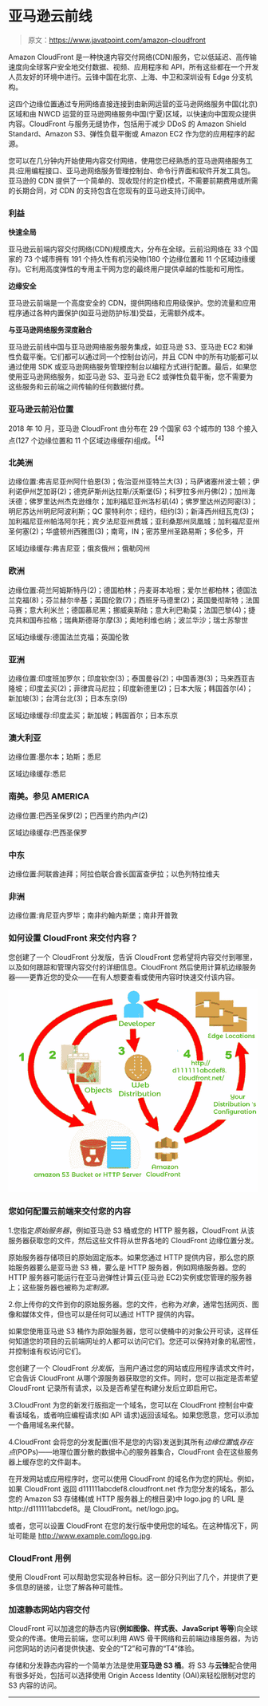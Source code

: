 # 亚马逊云前线

> 原文：<https://www.javatpoint.com/amazon-cloudfront>

Amazon CloudFront 是一种快速内容交付网络(CDN)服务，它以低延迟、高传输速度向全球客户安全地交付数据、视频、应用程序和 API，所有这些都在一个开发人员友好的环境中进行。云锋中国在北京、上海、中卫和深圳设有 Edge 分支机构。

这四个边缘位置通过专用网络直接连接到由新网运营的亚马逊网络服务中国(北京)区域和由 NWCD 运营的亚马逊网络服务中国(宁夏)区域，以快速向中国观众提供内容。CloudFront 与服务无缝协作，包括用于减少 DDoS 的 Amazon Shield Standard、Amazon S3、弹性负载平衡或 Amazon EC2 作为您的应用程序的起源。

您可以在几分钟内开始使用内容交付网络，使用您已经熟悉的亚马逊网络服务工具:应用编程接口、亚马逊网络服务管理控制台、命令行界面和软件开发工具包。亚马逊的 CDN 提供了一个简单的、现收现付的定价模式，不需要前期费用或所需的长期合同，对 CDN 的支持包含在您现有的亚马逊支持订阅中。

### 利益

**快速全局**

亚马逊云前端内容交付网络(CDN)规模庞大，分布在全球。云前沿网络在 33 个国家的 73 个城市拥有 191 个持久性有机污染物(180 个边缘位置和 11 个区域边缘缓存)。它利用高度弹性的专用主干网为您的最终用户提供卓越的性能和可用性。

**边缘安全**

亚马逊云前端是一个高度安全的 CDN，提供网络和应用级保护。您的流量和应用程序通过各种内置保护(如亚马逊防护标准)受益，无需额外成本。

**与亚马逊网络服务深度融合**

亚马逊云前线中国与亚马逊网络服务服务集成，如亚马逊 S3、亚马逊 EC2 和弹性负载平衡。它们都可以通过同一个控制台访问，并且 CDN 中的所有功能都可以通过使用 SDK 或亚马逊网络服务管理控制台以编程方式进行配置。最后，如果您使用亚马逊网络服务，如亚马逊 S3、亚马逊 EC2 或弹性负载平衡，您不需要为这些服务和云前端之间传输的任何数据付费。

### 亚马逊云前沿位置

2018 年 10 月，亚马逊 CloudFront 由分布在 29 个国家 63 个城市的 138 个接入点(127 个边缘位置和 11 个区域边缘缓存)组成。<sup>【4】</sup>

### 北美洲

边缘位置:弗吉尼亚州阿什伯恩(3)；佐治亚州亚特兰大(3)；马萨诸塞州波士顿；伊利诺伊州芝加哥(2)；德克萨斯州达拉斯/沃斯堡(5)；科罗拉多州丹佛(2)；加州海沃德；佛罗里达州杰克逊维尔；加利福尼亚州洛杉矶(4)；佛罗里达州迈阿密(3)；明尼苏达州明尼阿波利斯；QC 蒙特利尔；纽约，纽约(3)；新泽西州纽瓦克(3)；加利福尼亚州帕洛阿尔托；宾夕法尼亚州费城；亚利桑那州凤凰城；加利福尼亚州圣何塞(2)；华盛顿州西雅图(3)；南弯，IN；密苏里州圣路易斯；多伦多，开

区域边缘缓存:弗吉尼亚；俄亥俄州；俄勒冈州

### 欧洲

边缘位置:荷兰阿姆斯特丹(2)；德国柏林；丹麦哥本哈根；爱尔兰都柏林；德国法兰克福(8)；芬兰赫尔辛基；英国伦敦(7)；西班牙马德里(2)；英国曼彻斯特；法国马赛；意大利米兰；德国慕尼黑；挪威奥斯陆；意大利巴勒莫；法国巴黎(4)；捷克共和国布拉格；瑞典斯德哥尔摩(3)；奥地利维也纳；波兰华沙；瑞士苏黎世

区域边缘缓存:德国法兰克福；英国伦敦

### 亚洲

边缘位置:印度班加罗尔；印度钦奈(3)；泰国曼谷(2)；中国香港(3)；马来西亚吉隆坡；印度孟买(2)；菲律宾马尼拉；印度新德里(2)；日本大阪；韩国首尔(4)；新加坡(3)；台湾台北(3)；日本东京(9)

区域边缘缓存:印度孟买；新加坡；韩国首尔；日本东京

### 澳大利亚

边缘位置:墨尔本；珀斯；悉尼

区域边缘缓存:悉尼

### 南美。参见 AMERICA

边缘位置:巴西圣保罗(2)；巴西里约热内卢(2)

区域边缘缓存:巴西圣保罗

### 中东

边缘位置:阿联酋迪拜；阿拉伯联合酋长国富查伊拉；以色列特拉维夫

### 非洲

边缘位置:肯尼亚内罗毕；南非约翰内斯堡；南非开普敦

### 如何设置 CloudFront 来交付内容？

您创建了一个 CloudFront 分发版，告诉 CloudFront 您希望将内容交付到哪里，以及如何跟踪和管理内容交付的详细信息。CloudFront 然后使用计算机边缘服务器——更靠近您的受众——在有人想要查看或使用内容时快速交付该内容。

![Amazon CloudFront](img/16e46f4b29f50f66b466c0a895335320.png)

### 您如何配置云前端来交付您的内容

1.您指定*原始服务器*，例如亚马逊 S3 桶或您的 HTTP 服务器，CloudFront 从该服务器获取您的文件，然后这些文件将从世界各地的 CloudFront 边缘位置分发。

原始服务器存储项目的原始固定版本。如果您通过 HTTP 提供内容，那么您的原始服务器要么是亚马逊 S3 桶，要么是 HTTP 服务器，例如网络服务器。您的 HTTP 服务器可能运行在亚马逊弹性计算云(亚马逊 EC2)实例或您管理的服务器上；这些服务器也被称为*定制源。*

2.你上传你的文件到你的原始服务器。您的文件，也称为*对象*，通常包括网页、图像和媒体文件，但也可以是任何可以通过 HTTP 提供的内容。

如果您使用亚马逊 S3 桶作为原始服务器，您可以使桶中的对象公开可读，这样任何知道您的项目的云前端网址的人都可以访问它们。您还可以保持对象的私密性，并控制谁有权访问它们。

您创建了一个 CloudFront *分发版*，当用户通过您的网站或应用程序请求文件时，它会告诉 CloudFront 从哪个源服务器获取您的文件。同时，您可以指定是否希望 CloudFront 记录所有请求，以及是否希望在构建分发后立即启用它。

3.CloudFront 为您的新发行版指定一个域名，您可以在 CloudFront 控制台中查看该域名，或者响应编程请求(如 API 请求)返回该域名。如果您愿意，您可以添加一个备用域名来代替。

4.CloudFront 会将您的分发配置(但不是您的内容)发送到其所有*边缘位置*或*存在点*(POPs)——地理位置分散的数据中心的服务器集合，CloudFront 会在这些服务器上缓存您的文件副本。

在开发网站或应用程序时，您可以使用 CloudFront 的域名作为您的网址。例如，如果 CloudFront 返回 d111111abcdef8.cloudfront.net 作为您分发的域名，那么您的 Amazon S3 存储桶(或 HTTP 服务器上的根目录)中 logo.jpg 的 URL 是 http://d111111abcdef8。是 CloudFront。net/logo.jpg。

或者，您可以设置 CloudFront 在您的发行版中使用您的域名。在这种情况下，网址可能是 http://www.example.com/logo.jpg.

### CloudFront 用例

使用 CloudFront 可以帮助您实现各种目标。这一部分只列出了几个，并提供了更多信息的链接，让您了解各种可能性。

### 加速静态网站内容交付

CloudFront 可以加速您的静态内容(**例如图像、样式表、JavaScript 等等**)向全球受众的传递。使用云前端，您可以利用 AWS 骨干网络和云前端边缘服务器，为访问您网站的访问者提供快速、安全的“T2”和可靠的“T4”体验。

存储和分发静态内容的一个简单方法是使用**亚马逊 S3 桶**。将 S3 与**云锋**配合使用有很多好处，包括可以选择使用 Origin Access Identity (OAI)来轻松限制对您的 S3 内容的访问。

* * *